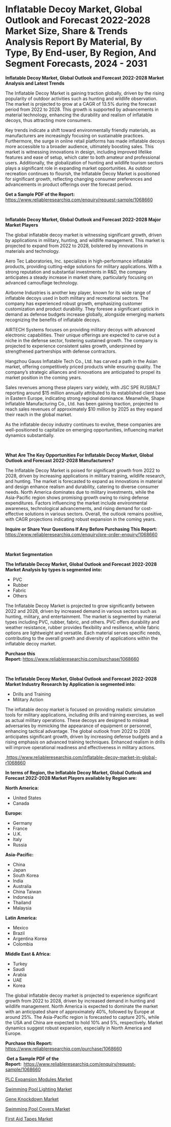 <p><h1>Inflatable Decoy Market, Global Outlook and Forecast 2022-2028 Market Size, Share & Trends Analysis Report By Material, By Type, By End-user, By Region, And Segment Forecasts, 2024 - 2031</h1></p><p><strong>Inflatable Decoy Market, Global Outlook and Forecast 2022-2028 Market Analysis and Latest Trends</strong></p>
<p><p>The Inflatable Decoy Market is gaining traction globally, driven by the rising popularity of outdoor activities such as hunting and wildlife observation. The market is projected to grow at a CAGR of 13.5% during the forecast period from 2022 to 2028. This growth is supported by advancements in material technology, enhancing the durability and realism of inflatable decoys, thus attracting more consumers.</p><p>Key trends indicate a shift toward environmentally friendly materials, as manufacturers are increasingly focusing on sustainable practices. Furthermore, the surge in online retail platforms has made inflatable decoys more accessible to a broader audience, ultimately boosting sales. This market is witnessing innovations in design, including improved lifelike features and ease of setup, which cater to both amateur and professional users. Additionally, the globalization of hunting and wildlife tourism sectors plays a significant role in expanding market opportunities. As outdoor recreation continues to flourish, the Inflatable Decoy Market is positioned for significant growth, reflecting changing consumer preferences and advancements in product offerings over the forecast period.</p></p>
<p><strong>Get a Sample PDF of the Report:&nbsp;</strong> <a href="https://www.reliableresearchiq.com/enquiry/request-sample/1068660?utm_campaign=1170&utm_medium=2&utm_source=Github&utm_content=ia&utm_term=03122024&utm_id=inflatable-decoy-market-global-outlook-and-forecast-2022-2028">https://www.reliableresearchiq.com/enquiry/request-sample/1068660</a></p>
<p>&nbsp;</p>
<p><strong>Inflatable Decoy Market, Global Outlook and Forecast 2022-2028 Major Market Players</strong></p>
<p><p>The global inflatable decoy market is witnessing significant growth, driven by applications in military, hunting, and wildlife management. This market is projected to expand from 2022 to 2028, bolstered by innovations in materials and technology.</p><p>Aero Tec Laboratories, Inc. specializes in high-performance inflatable products, providing cutting-edge solutions for military applications. With a strong reputation and substantial investments in R&D, the company anticipates a steady increase in market share, particularly focusing on advanced camouflage technology.</p><p>Airborne Industries is another key player, known for its wide range of inflatable decoys used in both military and recreational sectors. The company has experienced robust growth, emphasizing customer customization and product durability. They foresee a significant uptick in demand as defense budgets increase globally, alongside emerging markets recognizing the benefits of inflatable decoys.</p><p>AIRTECH Systems focuses on providing military decoys with advanced electronic capabilities. Their unique offerings are expected to carve out a niche in the defense sector, fostering sustained growth. The company is projected to experience consistent sales growth, underpinned by strengthened partnerships with defense contractors.</p><p>Hangzhou Gauss Inflatable Tech Co., Ltd. has carved a path in the Asian market, offering competitively priced products while ensuring quality. The company’s strategic alliances and innovations are anticipated to propel its market position in the coming years.</p><p>Sales revenues among these players vary widely, with JSC SPE RUSBALT reporting around $15 million annually attributed to its established client base in Eastern Europe, indicating strong regional dominance. Meanwhile, Shape Inflatable Manufacturing Co., Ltd. has been gaining traction, projected to reach sales revenues of approximately $10 million by 2025 as they expand their reach in the global market.</p><p>As the inflatable decoy industry continues to evolve, these companies are well-positioned to capitalize on emerging opportunities, influencing market dynamics substantially.</p></p>
<p>&nbsp;</p>
<p><strong>What Are The Key Opportunities For Inflatable Decoy Market, Global Outlook and Forecast 2022-2028 Manufacturers?</strong></p>
<p><p>The Inflatable Decoy Market is poised for significant growth from 2022 to 2028, driven by increasing applications in military training, wildlife research, and hunting. The market is forecasted to expand as innovations in material and design enhance realism and durability, catering to diverse consumer needs. North America dominates due to military investments, while the Asia-Pacific region shows promising growth owing to rising defense expenditures. Factors influencing the market include environmental awareness, technological advancements, and rising demand for cost-effective solutions in various sectors. Overall, the outlook remains positive, with CAGR projections indicating robust expansion in the coming years.</p></p>
<p><strong>Inquire or Share Your Questions If Any Before Purchasing This Report:</strong> <a href="https://www.reliableresearchiq.com/enquiry/pre-order-enquiry/1068660?utm_campaign=1170&utm_medium=2&utm_source=Github&utm_content=ia&utm_term=03122024&utm_id=inflatable-decoy-market-global-outlook-and-forecast-2022-2028">https://www.reliableresearchiq.com/enquiry/pre-order-enquiry/1068660</a></p>
<p>&nbsp;</p>
<p><strong>Market Segmentation</strong></p>
<p><strong>The Inflatable Decoy Market, Global Outlook and Forecast 2022-2028 Market Analysis by types is segmented into:</strong></p>
<p><ul><li>PVC</li><li>Rubber</li><li>Fabric</li><li>Others</li></ul></p>
<p><p>The Inflatable Decoy Market is projected to grow significantly between 2022 and 2028, driven by increased demand in various sectors such as hunting, military, and entertainment. The market is segmented by material types including PVC, rubber, fabric, and others. PVC offers durability and weather resistance, rubber provides flexibility and resilience, while fabric options are lightweight and versatile. Each material serves specific needs, contributing to the overall growth and diversity of applications within the inflatable decoy market.</p></p>
<p><strong>Purchase this Report:&nbsp;</strong><a href="https://www.reliableresearchiq.com/purchase/1068660?utm_campaign=1170&utm_medium=2&utm_source=Github&utm_content=ia&utm_term=03122024&utm_id=inflatable-decoy-market-global-outlook-and-forecast-2022-2028">https://www.reliableresearchiq.com/purchase/1068660</a></p>
<p>&nbsp;</p>
<p><strong>The Inflatable Decoy Market, Global Outlook and Forecast 2022-2028 Market Industry Research by Application is segmented into:</strong></p>
<p><ul><li>Drills and Training</li><li>Military Action</li></ul></p>
<p><p>The inflatable decoy market is focused on providing realistic simulation tools for military applications, including drills and training exercises, as well as actual military operations. These decoys are designed to mislead adversaries by mimicking the appearance of equipment or personnel, enhancing tactical advantage. The global outlook from 2022 to 2028 anticipates significant growth, driven by increasing defense budgets and a rising emphasis on advanced training techniques. Enhanced realism in drills will improve operational readiness and effectiveness in military actions.</p></p>
<p><a href="https://www.reliableresearchiq.com/inflatable-decoy-market-in-global-r1068660?utm_campaign=1170&utm_medium=2&utm_source=Github&utm_content=ia&utm_term=03122024&utm_id=inflatable-decoy-market-global-outlook-and-forecast-2022-2028">&nbsp;https://www.reliableresearchiq.com/inflatable-decoy-market-in-global-r1068660</a></p>
<p><strong>In terms of Region, the Inflatable Decoy Market, Global Outlook and Forecast 2022-2028 Market Players available by Region are:</strong></p>
<p>
    <p> <strong> North America: </strong>
        <ul>
            <li>United States</li>
            <li>Canada</li>
        </ul>
        </p> 
    <p> <strong> Europe: </strong>
        <ul>
            <li>Germany</li>
            <li>France</li>
            <li>U.K.</li>
            <li>Italy</li>
            <li>Russia</li>
        </ul>
        </p> 
    <p> <strong> Asia-Pacific: </strong>
        <ul>
            <li>China</li>
            <li>Japan</li>
            <li>South Korea</li>
            <li>India</li>
            <li>Australia</li>
            <li>China Taiwan</li>
            <li>Indonesia</li>
            <li>Thailand</li>
            <li>Malaysia</li>
        </ul>
        </p> 
    <p> <strong> Latin America: </strong>
        <ul>
            <li>Mexico</li>
            <li>Brazil</li>
            <li>Argentina Korea</li>
            <li>Colombia</li>
        </ul>
        </p> 
    <p> <strong> Middle East & Africa: </strong>
        <ul>
            <li>Turkey</li>
            <li>Saudi</li>
            <li>Arabia</li>
            <li>UAE</li>
            <li>Korea</li>
        </ul>
    </p>
    </p>
<p><p>The global inflatable decoy market is projected to experience significant growth from 2022 to 2028, driven by increased demand in hunting and wildlife management. North America is expected to dominate the market with an anticipated share of approximately 40%, followed by Europe at around 25%. The Asia-Pacific region is forecasted to capture 20%, while the USA and China are expected to hold 10% and 5%, respectively. Market dynamics suggest robust expansion, especially in North America and Europe.</p></p>
<p><strong>Purchase this Report: </strong><a href="https://www.reliableresearchiq.com/purchase/1068660?utm_campaign=1170&utm_medium=2&utm_source=Github&utm_content=ia&utm_term=03122024&utm_id=inflatable-decoy-market-global-outlook-and-forecast-2022-2028">https://www.reliableresearchiq.com/purchase/1068660</a></p>
<p>&nbsp;<strong>Get a Sample PDF of the Report:&nbsp;&nbsp;</strong><a href="https://www.reliableresearchiq.com/enquiry/request-sample/1068660?utm_campaign=1170&utm_medium=2&utm_source=Github&utm_content=ia&utm_term=03122024&utm_id=inflatable-decoy-market-global-outlook-and-forecast-2022-2028">https://www.reliableresearchiq.com/enquiry/request-sample/1068660</a></p>
<p><strong></strong></p>
<p><p><a href="https://www.linkedin.com/pulse/navigating-global-plc-expansion-modules-market-landscape-trends-sp8wc?utm_campaign=1170&utm_medium=2&utm_source=Github&utm_content=ia&utm_term=03122024&utm_id=inflatable-decoy-market-global-outlook-and-forecast-2022-2028">PLC Expansion Modules Market</a></p><p><a href="https://issuu.com/reportprime-2/docs/swimming-pool-lighting-market-size-2030.pptx?utm_campaign=1170&utm_medium=2&utm_source=Github&utm_content=ia&utm_term=03122024&utm_id=inflatable-decoy-market-global-outlook-and-forecast-2022-2028">Swimming Pool Lighting Market</a></p><p><a href="https://www.linkedin.com/pulse/estimating-size-gene-knockdown-market-current-cagr-79and-projection-nm2wf?utm_campaign=1170&utm_medium=2&utm_source=Github&utm_content=ia&utm_term=03122024&utm_id=inflatable-decoy-market-global-outlook-and-forecast-2022-2028">Gene Knockdown Market</a></p><p><a href="https://issuu.com/reportprime-2/docs/swimming-pool-covers-market-size-2030.pptx?utm_campaign=1170&utm_medium=2&utm_source=Github&utm_content=ia&utm_term=03122024&utm_id=inflatable-decoy-market-global-outlook-and-forecast-2022-2028">Swimming Pool Covers Market</a></p><p><a href="https://www.linkedin.com/pulse/first-aid-tapes-market-segmentation-applications-types-sts5e?utm_campaign=1170&utm_medium=2&utm_source=Github&utm_content=ia&utm_term=03122024&utm_id=inflatable-decoy-market-global-outlook-and-forecast-2022-2028">First Aid Tapes Market</a></p></p>